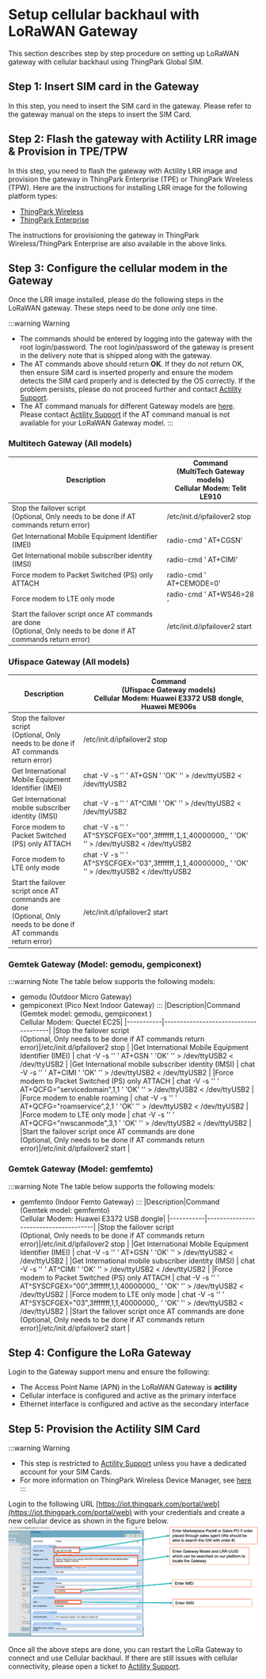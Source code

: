 # Setup cellular backhaul with LoRaWAN Gateway
This section describes step by step procedure on setting up LoRaWAN gateway with cellular backhaul using ThingPark Global SIM. 

## Step 1: Insert SIM card in the Gateway
In this step, you need to insert the SIM card in the gateway. Please refer to the gateway manual on the steps to insert the SIM Card.

## Step 2: Flash the gateway with Actility LRR image &amp; Provision in TPE/TPW
In this step, you need to flash the gateway with Actility LRR image and provision the gateway in ThingPark Enterprise (TPE) or ThingPark Wireless (TPW). Here are the instructions for installing LRR image for the following platform types:
- [ThingPark Wireless](https://docs.thingpark.com/thingpark-wireless/7.2/docs/user-guide/manage-base-stations/install-thingpark-image/)
- [ThingPark Enterprise](https://docs.thingpark.com/thingpark-enterprise/7.2/docs/user-guide/manage-base-stations/install-thingpark-image/install-lrr-package/)

The instructions for provisioning the gateway in ThingPark Wireless/ThingPark Enterprise are also available in the above links.

## Step 3: Configure the cellular modem in the Gateway
Once the LRR image installed, please do the following steps in the LoRaWAN gateway. These steps need to be done only one time.

:::warning Warning
- The commands should be entered by logging into the gateway with the root login/password. The root login/password of the gateway is present in the delivery note that is shipped along with the gateway.
- The AT commands above should return **OK**. If they do not return OK, then ensure SIM card is inserted properly and ensure the modem detects the SIM card properly and is detected by the OS correctly. If the problem persists, please do not proceed further and contact [Actility Support](../troubleshooting-and-support/FAQ.md).
- The AT command manuals for different Gateway models are [here](../documentation-library.md#cellular-modem-at-command-manuals). Please contact [Actility Support](../troubleshooting-and-support/FAQ.md) if the AT command manual is not available for your LoRaWAN Gateway model. 
:::

### Multitech Gateway (All models)
|Description| Command<br/>(MultiTech Gateway models)<br/>Cellular Modem: Telit LE910 |
|-----------|------------------------------------------------------------------------|
|Stop the failover script <br/>(Optional, Only needs to be done if AT commands return error)| /etc/init.d/ipfailover2 stop                                           |
|Get International Mobile Equipment Identifier (IMEI)   | radio-cmd ' AT+CGSN'                                                   |
|Get International mobile subscriber identity (IMSI)   | radio-cmd ' AT+CIMI'                                                   |
|Force modem to Packet Switched (PS) only ATTACH | radio-cmd ' AT+CEMODE=0’                                               |
|Force modem to LTE only mode | radio-cmd ' AT+WS46=28 ‘                                               |
|Start the failover script once AT commands are done <br/>(Optional, Only needs to be done if AT commands return error)| /etc/init.d/ipfailover2 start                                          |

### Ufispace Gateway (All models)
| Description                                                                                                            | Command<br/>(Ufispace Gateway models)<br/>Cellular Modem: Huawei E3372 USB dongle, Huawei ME906s    |
|------------------------------------------------------------------------------------------------------------------------|-----------------------------------------------------------------------------------------------------|
| Stop the failover script <br/>(Optional, Only needs to be done if AT commands return error)                            | /etc/init.d/ipfailover2 stop                                                                        |
| Get International Mobile Equipment Identifier (IMEI)                                                                   | chat -V -s '' ' AT+GSN ' 'OK' '' > /dev/ttyUSB2 < /dev/ttyUSB2                                      |
| Get International mobile subscriber identity (IMSI)                                                                    | chat -V -s '' ' AT\^CIMI ' 'OK' '' > /dev/ttyUSB2 < /dev/ttyUSB2                                    |
| Force modem to Packet Switched (PS) only ATTACH                                                                        | chat -V -s '' ' AT\^SYSCFGEX=\"00\",3fffffff,1,1,40000000,, ' 'OK' '' > /dev/ttyUSB2 < /dev/ttyUSB2 |
| Force modem to LTE only mode                                                                                           | chat -V -s '' ' AT\^SYSCFGEX=\"03\",3fffffff,1,1,40000000,, ' 'OK' '' > /dev/ttyUSB2 < /dev/ttyUSB2 |
| Start the failover script once AT commands are done <br/>(Optional, Only needs to be done if AT commands return error) | /etc/init.d/ipfailover2 start                                                                       |

### Gemtek Gateway (Model: gemodu, gempiconext)
:::warning Note
The table below supports the following models:
- gemodu (Outdoor Micro Gateway)
- gempiconext (Pico Next Indoor Gateway)
:::
|Description|Command<br/>(Gemtek model: gemodu, gempiconext )<br/>Cellular Modem: Quectel EC25|
|-----------|--------------------------------------|
|Stop the failover script <br/>(Optional, Only needs to be done if AT commands return error)|/etc/init.d/ipfailover2 stop |
|Get International Mobile Equipment Identifier (IMEI)   | chat -V -s '' ' AT+GSN ' 'OK' '' > /dev/ttyUSB2 < /dev/ttyUSB2  |
|Get International mobile subscriber identity (IMSI)   | chat -V -s '' ' AT+CIMI ' 'OK' '' > /dev/ttyUSB2 < /dev/ttyUSB2  |
|Force modem to Packet Switched (PS) only ATTACH | chat -V -s '' ' AT+QCFG=\"servicedomain\",1,1 ' 'OK' '' > /dev/ttyUSB2 < /dev/ttyUSB2 |
|Force modem to enable roaming | chat -V -s '' ' AT+QCFG=\"roamservice\",2,1 ' 'OK' '' > /dev/ttyUSB2 < /dev/ttyUSB2 |
|Force modem to LTE only mode  | chat -V -s '' ' AT+QCFG=\"nwscanmode\",3,1 ' 'OK' '' > /dev/ttyUSB2 < /dev/ttyUSB2  |
|Start the failover script once AT commands are done <br/>(Optional, Only needs to be done if AT commands return error)|/etc/init.d/ipfailover2 start |

### Gemtek Gateway (Model: gemfemto)
:::warning Note
The table below supports the following models:
- gemfemto (Indoor Femto Gateway)
:::
|Description|Command<br/>(Gemtek model: gemfemto)<br/>Cellular Modem: Huawei E3372 USB dongle|
|-----------|--------------------------------------|
|Stop the failover script <br/>(Optional, Only needs to be done if AT commands return error)|/etc/init.d/ipfailover2 stop |
|Get International Mobile Equipment Identifier (IMEI)   | chat -V -s '' ' AT+GSN ' 'OK' '' > /dev/ttyUSB2 < /dev/ttyUSB2  |
|Get International mobile subscriber identity (IMSI)   | chat -V -s '' ' AT\^CIMI ' 'OK' '' > /dev/ttyUSB2 < /dev/ttyUSB2  |
|Force modem to Packet Switched (PS) only ATTACH | chat -V -s '' ' AT\^SYSCFGEX=\"00\",3fffffff,1,1,40000000,, ' 'OK' '' > /dev/ttyUSB2 < /dev/ttyUSB2 |
|Force modem to LTE only mode  | chat -V -s '' ' AT\^SYSCFGEX=\"03\",3fffffff,1,1,40000000,, ' 'OK' '' > /dev/ttyUSB2 < /dev/ttyUSB2  |
|Start the failover script once AT commands are done <br/>(Optional, Only needs to be done if AT commands return error)|/etc/init.d/ipfailover2 start |

## Step 4: Configure the LoRa Gateway

Login to the Gateway support menu and ensure the following:
- The Access Point Name (APN) in the LoRaWAN Gateway is **actility**
- Cellular interface is configured and active as the primary interface
- Ethernet interface is configured and active as the secondary interface

## Step 5: Provision the Actility SIM Card
:::warning Warning
- This step is restricted to [Actility Support](../troubleshooting-and-support/FAQ.md) unless you have a dedicated account for your SIM Cards.
- For more information on ThingPark Wireless Device Manager, see [here](../device-manager-user-guide/index.md)
:::

Login to the following URL [https://iot.thingpark.com/portal/web](https://iot.thingpark.com/portal/web) with your credentials and create a new cellular device as shown in the figure below.
![](images/ProvisionAndActivateSIM.png)

Once all the above steps are done, you can restart the LoRa Gateway to connect and use Cellular backhaul. If there are still issues with cellular connectivity, please open a ticket to [Actility Support](../troubleshooting-and-support/FAQ.md).

